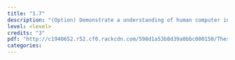 ```yaml
---
title: "1.7"
description: "(Option) Demonstrate a understanding of human computer interaction"
level: <level>
credits: "3"
pdf: "http://c1940652.r52.cf0.rackcdn.com/598d1a53b8d39a0bbc000150/These-courses-are-currently-being-updated-by-NZQA-and-will-be-published-as-soon-as-they-are-available.pdf"
categories:
---
```

